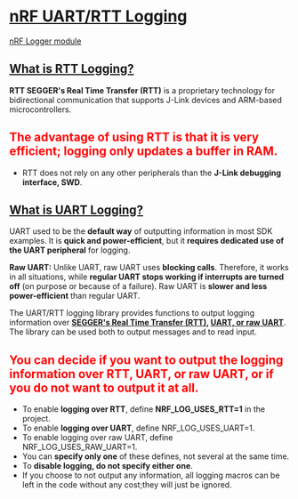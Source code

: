 # [nRF UART/RTT Logging](https://jimmywongiot.com/2020/02/24/print-log-flash-log-crash-log-on-nordic-nrf5-sdk/) 
[nRF Logger module](https://infocenter.nordicsemi.com/index.jsp?topic=%2Fsdk_nrf5_v16.0.0%2Flib_nrf_log.html) 
## [What is RTT Logging?](./0.RTT.md)
**RTT SEGGER's Real Time Transfer (RTT)** is a proprietary technology for bidirectional communication that supports J-Link devices and ARM-based microcontrollers. 
## <span style="color:red">The advantage of using RTT is that it is very **efficient**; logging only **updates a buffer in RAM**.</span> 
* RTT does not rely on any other peripherals than the **J-Link debugging interface, SWD**.

## [What is UART Logging?](./0.UART.md)
UART used to be the **default way** of outputting information in most SDK examples. It is **quick and power-efficient**, but it **requires dedicated use of the UART peripheral** for logging.  

**Raw UART:**
Unlike UART, raw UART uses **blocking calls**. Therefore, it works in all situations, while **regular UART stops working if interrupts are turned off** (on purpose or because of a failure). Raw UART is **slower and less power-efficient** than regular UART.

The UART/RTT logging library provides functions to output logging information over **[SEGGER's Real Time Transfer (RTT)](./0.RTT.md), [UART, or raw UART](./0.UART.md)**. The library can be used both to output messages and to read input.

## <span style="color:red">You can decide if you want to output the logging information over RTT, UART, or raw UART, or if you do not want to output it at all.</span>

* To enable **logging over RTT**, define **NRF_LOG_USES_RTT=1** in the project. 
* To enable **logging over UART**, define NRF_LOG_USES_UART=1. 
* To enable logging over raw UART, define NRF_LOG_USES_RAW_UART=1. 
* You can **specify only one** of these defines, not several at the same time. 
* To **disable logging, do not specify either one**.
* If you choose to not output any information, all logging macros can be left in the code without any cost;they will just be ignored. 
